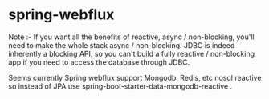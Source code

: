 # spring-webflux

Note :- If you want all the benefits of reactive, async / non-blocking, you'll need to make the whole stack async / 
		non-blocking. JDBC is indeed inherently a blocking API, so you can't build a fully reactive
	 / non-blocking app if you need to access the database through JDBC.
	 
Seems currently Spring webflux support Mongodb, Redis, etc nosql reactive so instead of JPA
 use spring-boot-starter-data-mongodb-reactive .